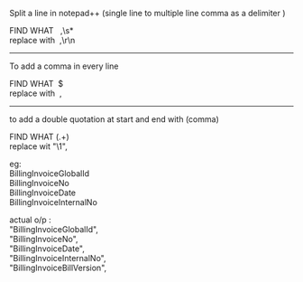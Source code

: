 Split a line in notepad++ (single line to multiple line comma as a delimiter )  
  
FIND WHAT   ,\s*  
replace with  ,\r\n  

---------------------------  
  
To add a comma in every line  
  
FIND WHAT  $  
replace with  \,  
  
---------------------------  

to add a double quotation at start and end with (comma)  
  
FIND WHAT (.+)  
replace wit "\1",  
  
eg:  
BillingInvoiceGlobalId  
BillingInvoiceNo  
BillingInvoiceDate  
BillingInvoiceInternalNo  
  
actual o/p :  
"BillingInvoiceGlobalId",  
"BillingInvoiceNo",  
"BillingInvoiceDate",  
"BillingInvoiceInternalNo",  
"BillingInvoiceBillVersion",